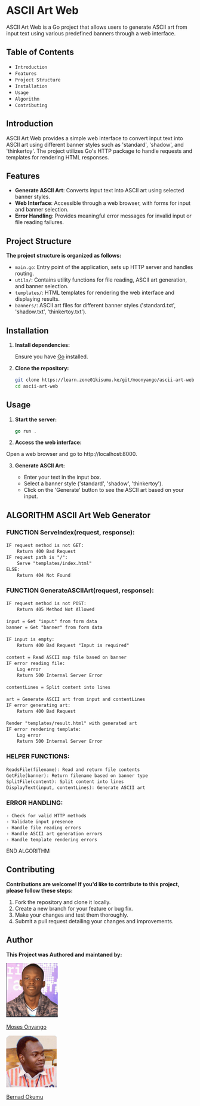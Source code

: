 # ASCII Art Web

ASCII Art Web is a Go project that allows users to generate ASCII art from input text using various predefined banners through a web interface.

## Table of Contents
- `Introduction`
- `Features`
- `Project Structure`
- `Installation`
- `Usage`
- `Algorithm`
- `Contributing`

## Introduction

ASCII Art Web provides a simple web interface to convert input text into ASCII art using different banner styles such as 'standard', 'shadow', and 'thinkertoy'. The project utilizes Go's HTTP package to handle requests and templates for rendering HTML responses.

## Features

- **Generate ASCII Art**: Converts input text into ASCII art using selected banner styles.
- **Web Interface**: Accessible through a web browser, with forms for input and banner selection.
- **Error Handling**: Provides meaningful error messages for invalid input or file reading failures.


## Project Structure
**The project structure is organized as follows:**

* `main.go`: Entry point of the application, sets up HTTP server and handles routing.
* `utils/`: Contains utility functions for file reading, ASCII art generation, and banner selection.
* `templates/`: HTML templates for rendering the web interface and displaying results.
* `banners/`: ASCII art files for different banner styles ('standard.txt', 'shadow.txt', 'thinkertoy.txt').

## Installation
1. **Install dependencies:**

    Ensure you have [Go](https://go.dev/doc/install) installed.

2. **Clone the repository:**

   ```bash
   git clone https://learn.zone01kisumu.ke/git/moonyango/ascii-art-web.git
   cd ascii-art-web
   ```

 ## Usage

1. **Start the server:**
    ```go
    go run .
    ```

2. **Access the web interface:**

Open a web browser and go to http://localhost:8000.

3. **Generate ASCII Art:**

    * Enter your text in the input box.
    * Select a banner style ('standard', 'shadow', 'thinkertoy').
    * Click on the 'Generate' button to see the ASCII art based on your input.

## ALGORITHM ASCII Art Web Generator

### FUNCTION ServeIndex(request, response):
    IF request method is not GET:
        Return 400 Bad Request
    IF request path is "/":
        Serve "templates/index.html"
    ELSE:
        Return 404 Not Found

### FUNCTION GenerateASCIIArt(request, response):
    IF request method is not POST:
        Return 405 Method Not Allowed
    
    input = Get "input" from form data
    banner = Get "banner" from form data
    
    IF input is empty:
        Return 400 Bad Request "Input is required"
    
    content = Read ASCII map file based on banner
    IF error reading file:
        Log error
        Return 500 Internal Server Error
    
    contentLines = Split content into lines
    
    art = Generate ASCII art from input and contentLines
    IF error generating art:
        Return 400 Bad Request
    
    Render "templates/result.html" with generated art
    IF error rendering template:
        Log error
        Return 500 Internal Server Error

### HELPER FUNCTIONS:
    ReadsFile(filename): Read and return file contents
    GetFile(banner): Return filename based on banner type
    SplitFile(content): Split content into lines
    DisplayText(input, contentLines): Generate ASCII art

### ERROR HANDLING:
    - Check for valid HTTP methods
    - Validate input presence
    - Handle file reading errors
    - Handle ASCII art generation errors
    - Handle template rendering errors

END ALGORITHM


## Contributing
**Contributions are welcome! If you'd like to contribute to this project, please follow these steps:**

1. Fork the repository and clone it locally.
2. Create a new branch for your feature or bug fix.
3. Make your changes and test them thoroughly.
4. Submit a pull request detailing your changes and improvements.

## Author
**This Project was Authored and maintaned by:**

 ![image](/images/moses.png)

 [Moses Onyango](https://learn.zone01kisumu.ke/git/moonyango) 


 ![ben](/images/bernad.png)

 [Bernad Okumu](https://learn.zone01kisumu.ke/git/bernaotieno)

